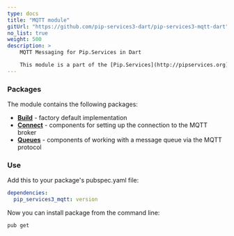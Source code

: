 ```yaml
---
type: docs
title: "MQTT module"
gitUrl: "https://github.com/pip-services3-dart/pip-services3-mqtt-dart"
no_list: true
weight: 500
description: > 
    MQTT Messaging for Pip.Services in Dart  

    This module is a part of the [Pip.Services](http://pipservices.org) polyglot microservices toolkit. It contains a set of components for messaging using the Mqtt protocol. 
---
```


### Packages

The module contains the following packages:
- [**Build**](build) - factory default implementation
- [**Connect**](connect) - components for setting up the connection to the MQTT broker
- [**Queues**](queues) - components of working with a message queue via the MQTT protocol


### Use

Add this to your package's pubspec.yaml file:
```yaml
dependencies:
  pip_services3_mqtt: version
```

Now you can install package from the command line:
```bash
pub get
```

